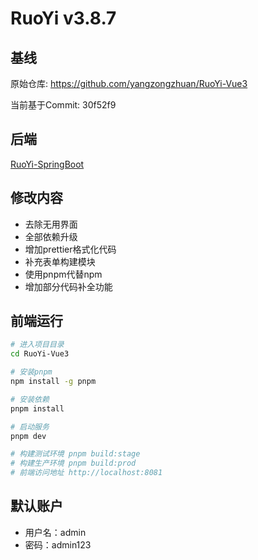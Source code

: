 # RuoYi v3.8.7

## 基线

原始仓库: https://github.com/yangzongzhuan/RuoYi-Vue3

当前基于Commit: 30f52f9

## 后端

[RuoYi-SpringBoot](https://github.com/XFY9326/RuoYi-SpringBoot)

## 修改内容

- 去除无用界面
- 全部依赖升级
- 增加prettier格式化代码
- 补充表单构建模块
- 使用pnpm代替npm
- 增加部分代码补全功能

## 前端运行

```bash
# 进入项目目录
cd RuoYi-Vue3

# 安装pnpm
npm install -g pnpm

# 安装依赖
pnpm install

# 启动服务
pnpm dev

# 构建测试环境 pnpm build:stage
# 构建生产环境 pnpm build:prod
# 前端访问地址 http://localhost:8081
```

## 默认账户

- 用户名：admin
- 密码：admin123
